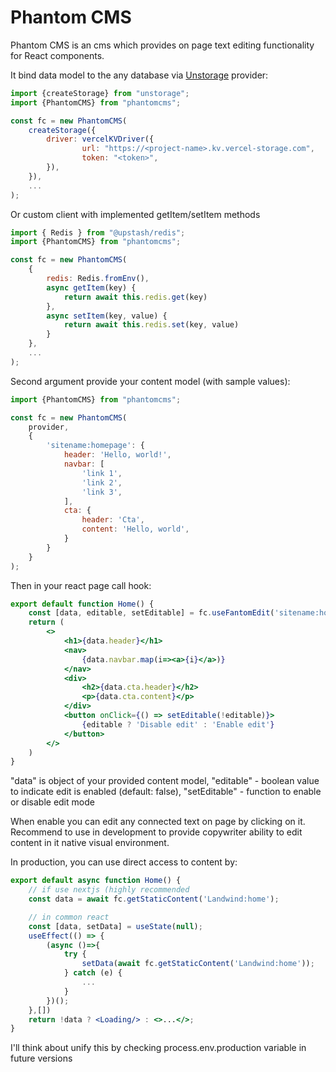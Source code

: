 # Phantom CMS

Phantom CMS is an cms which provides on page text editing functionality for React components.

It bind data model to the any database via [Unstorage](https://unstorage.unjs.io) provider:

```jsx
import {createStorage} from "unstorage";
import {PhantomCMS} from "phantomcms";

const fc = new PhantomCMS(
    createStorage({
        driver: vercelKVDriver({
                url: "https://<project-name>.kv.vercel-storage.com",
                token: "<token>",
        }),
    }),
    ...
);
```

Or custom client with implemented getItem/setItem methods

```jsx
import { Redis } from "@upstash/redis";
import {PhantomCMS} from "phantomcms";

const fc = new PhantomCMS(
    {
        redis: Redis.fromEnv(),
        async getItem(key) {
            return await this.redis.get(key)
        },
        async setItem(key, value) {
            return await this.redis.set(key, value)
        }
    },
    ...
);
```

Second argument provide your content model (with sample values):

```jsx
import {PhantomCMS} from "phantomcms";

const fc = new PhantomCMS(
    provider,
    {
        'sitename:homepage': {
            header: 'Hello, world!',
            navbar: [
                'link 1',
                'link 2',
                'link 3',
            ],
            cta: {
                header: 'Cta',
                content: 'Hello, world',
            }
        }
    }
);
```

Then in your react page call hook:

```jsx
export default function Home() {
    const [data, editable, setEditable] = fc.useFantomEdit('sitename:homepage');
    return (
        <>
            <h1>{data.header}</h1>
            <nav>
                {data.navbar.map(i=><a>{i}</a>)}
            </nav>
            <div>
                <h2>{data.cta.header}</h2>
                <p>{data.cta.content}</p>
            </div>
            <button onClick={() => setEditable(!editable)}>
                {editable ? 'Disable edit' : 'Enable edit'}
            </button>
        </>
    )
}
```

"data" is object of your provided content model, "editable" - boolean value to indicate edit is enabled (default: false), "setEditable" - function to enable or disable edit mode

When enable you can edit any connected text on page by clicking on it. Recommend to use in development to provide copywriter ability to edit content in it native visual environment.

In production, you can use direct access to content by:

```jsx
export default async function Home() {
    // if use nextjs (highly recommended
    const data = await fc.getStaticContent('Landwind:home');

    // in common react
    const [data, setData] = useState(null);
    useEffect(() => {
        (async ()=>{
            try {
                setData(await fc.getStaticContent('Landwind:home'));
            } catch (e) {
                ...
            }
        })();
    },[])
    return !data ? <Loading/> : <>...</>;
}
```

I'll think about unify this by checking process.env.production variable in future versions
